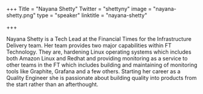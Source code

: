 +++
Title = "Nayana Shetty"
Twitter = "shettyny"
image = "nayana-shetty.png"
type = "speaker"
linktitle = "nayana-shetty"

+++

Nayana Shetty is a Tech Lead at the Financial Times for the Infrastructure Delivery team. Her team provides two major capabilities within FT Technology. They are, hardening Linux operating systems which includes both Amazon Linux and Redhat and providing monitoring as a service to other teams in the FT which includes building and maintaining of monitoring tools like Graphite, Grafana and a few others. Starting her career as a Quality Engineer she is passionate about building quality into products from the start rather than an afterthought.
